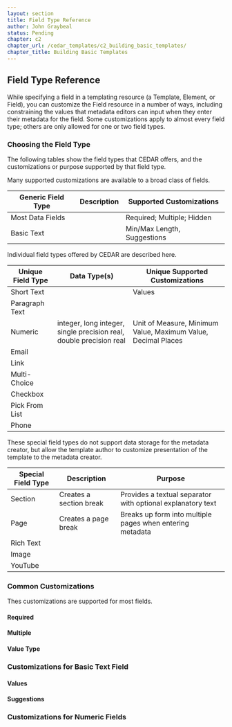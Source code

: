 ```yaml
---
layout: section
title: Field Type Reference
author: John Graybeal
status: Pending
chapter: c2
chapter_url: /cedar_templates/c2_building_basic_templates/
chapter_title: Building Basic Templates
---
```



## **Field Type Reference**

While specifying a field in a templating resource (a Template, Element, or Field), 
you can customize the Field resource in a number of ways,
including constraining the values that metadata editors can input 
when they enter their metadata for the field. 
Some customizations apply to almost every field type; 
others are only allowed for one or two field types.

### Choosing the Field Type

The following tables show the field types that CEDAR offers, 
and the customizations or purpose supported by that field type.

Many supported customizations are available to a broad class of fields. 

| Generic Field Type | Description | Supported Customizations |
| --------- | ----- | -------------- |
| Most Data Fields |  | Required; Multiple; Hidden |
| Basic Text |  |  Min/Max Length, Suggestions  |


Individual field types offered by CEDAR are described here.

| Unique Field Type | Data Type(s) | Unique Supported Customizations |
| --------- | ----- | -------------- |
| Short Text |   | Values  |
| Paragraph Text |   |   |
| Numeric   |  integer, long integer, single precision real, double precision real |  Unit of Measure, Minimum Value, Maximum Value, Decimal Places  |
| Email |   |   |
| Link |   |   |
| Multi-Choice |   |   |
| Checkbox |   |   |
| Pick From List |   |   |
| Phone |   |   |

These special field types do not support data storage for the metadata creator,
but allow the template author to customize presentation of the template
to the metadata creator.

| Special Field Type | Description | Purpose |
| --------- | --------- | ------- |
| Section | Creates a section break | Provides a textual separator with optional explanatory text  |
| Page | Creates a page break | Breaks up form into multiple pages when entering metadata |
| Rich Text |   |   |
| Image |   |   |
| YouTube |   |   |


### Common Customizations

Thes customizations are supported for most fields.

#### Required

#### Multiple

#### Value Type

### Customizations for Basic Text Field

#### Values

#### Suggestions


### Customizations for Numeric Fields



